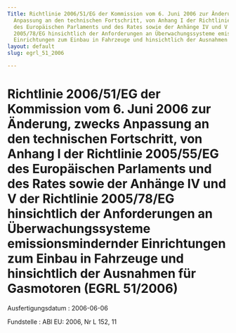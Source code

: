 ```yaml
---
Title: Richtlinie 2006/51/EG der Kommission vom 6. Juni 2006 zur Änderung, zwecks
  Anpassung an den technischen Fortschritt, von Anhang I der Richtlinie 2005/55/EG
  des Europäischen Parlaments und des Rates sowie der Anhänge IV und V der Richtlinie
  2005/78/EG hinsichtlich der Anforderungen an Überwachungssysteme emissionsmindernder
  Einrichtungen zum Einbau in Fahrzeuge und hinsichtlich der Ausnahmen für Gasmotoren
layout: default
slug: egrl_51_2006

---
```


# Richtlinie 2006/51/EG der Kommission vom 6. Juni 2006 zur Änderung, zwecks Anpassung an den technischen Fortschritt, von Anhang I der Richtlinie 2005/55/EG des Europäischen Parlaments und des Rates sowie der Anhänge IV und V der Richtlinie 2005/78/EG hinsichtlich der Anforderungen an Überwachungssysteme emissionsmindernder Einrichtungen zum Einbau in Fahrzeuge und hinsichtlich der Ausnahmen für Gasmotoren (EGRL 51/2006)

Ausfertigungsdatum
:   2006-06-06

Fundstelle
:   ABl EU: 2006, Nr L 152, 11

